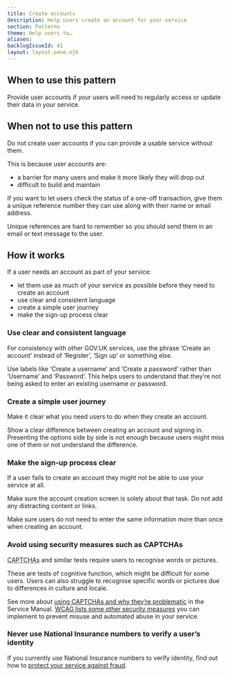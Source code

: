 ```yaml
---
title: Create accounts
description: Help users create an account for your service
section: Patterns
theme: Help users to…
aliases:
backlogIssueId: 41
layout: layout-pane.njk
---
```


## When to use this pattern

Provide user accounts if your users will need to regularly access or update their data in your service.

## When not to use this pattern

Do not create user accounts if you can provide a usable service without them.

This is because user accounts are:

- a barrier for many users and make it more likely they will drop out
- difficult to build and maintain

If you want to let users check the status of a one-off transaction, give them a unique reference number they can use along with their name or email address.

Unique references are hard to remember so you should send them in an email or text message to the user.

## How it works

If a user needs an account as part of your service:

- let them use as much of your service as possible before they need to create an account
- use clear and consistent language
- create a simple user journey
- make the sign-up process clear

### Use clear and consistent language

For consistency with other GOV.UK services, use the phrase ‘Create an account’ instead of ‘Register’, ‘Sign up’ or something else.

Use labels like ‘Create a username’ and ‘Create a password’ rather than ‘Username’ and ‘Password’. This helps users to understand that they’re not being asked to enter an existing username or password.

### Create a simple user journey

Make it clear what you need users to do when they create an account.

Show a clear difference between creating an account and signing in. Presenting the options side by side is not enough because users might miss one of them or not understand the difference.

### Make the sign-up process clear

If a user fails to create an account they might not be able to use your service at all.

Make sure the account creation screen is solely about that task. Do not add any distracting content or links.

Make sure users do not need to enter the same information more than once when creating an account.

### Avoid using security measures such as CAPTCHAs

<abbr title="Completely Automated Public Turing Test to Tell Computers and Humans Apart">CAPTCHAs</abbr> and similar tests require users to recognise words or pictures.

These are tests of cognitive function, which might be difficult for some users. Users can also struggle to recognise specific words or pictures due to differences in culture and locale.

See more about [using CAPTCHAs and why they’re problematic](https://www.gov.uk/service-manual/technology/using-captchas) in the Service Manual. [WCAG lists some other security measures](https://www.w3.org/WAI/WCAG22/Understanding/accessible-authentication-minimum#object-recognition) you can implement to prevent misuse and automated abuse in your service.

### Never use National Insurance numbers to verify a user’s identity

If you currently use National Insurance numbers to verify identity, find out how to [protect your service against fraud](https://www.gov.uk/service-manual/technology/protecting-your-service-against-fraud#avoid-using-national-insurance-numbers-to-verify-identity).
